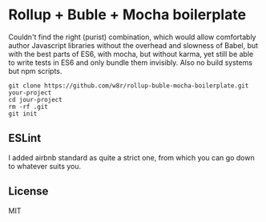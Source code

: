 # Rollup + Buble + Mocha boilerplate

Couldn't find the right (purist) combination, which would allow comfortably author
Javascript libraries without the overhead and slowness of Babel, but with
the best parts of ES6, with mocha, but without karma, yet still be able to write
tests in ES6 and only bundle them invisibly. Also no build systems but npm scripts.

```
git clone https://github.com/w8r/rollup-buble-mocha-boilerplate.git your-project
cd jour-project
rm -rf .git
git init
```

## ESLint

I added airbnb standard as quite a strict one, from which you can go down to
whatever suits you.

## License

MIT
